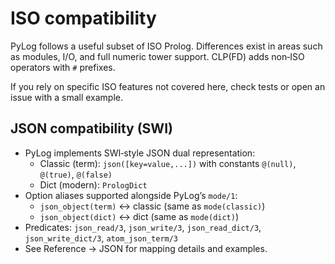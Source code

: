 # ISO compatibility

PyLog follows a useful subset of ISO Prolog. Differences exist in areas such as modules, I/O, and full numeric tower support. CLP(FD) adds non‑ISO operators with `#` prefixes.

If you rely on specific ISO features not covered here, check tests or open an issue with a small example.

JSON compatibility (SWI)
------------------------

- PyLog implements SWI‑style JSON dual representation:
  - Classic (term): `json([key=value,...])` with constants `@(null)`, `@(true)`, `@(false)`
  - Dict (modern): `PrologDict`
- Option aliases supported alongside PyLog’s `mode/1`:
  - `json_object(term)` ↔ classic (same as `mode(classic)`)
  - `json_object(dict)` ↔ dict (same as `mode(dict)`)
- Predicates: `json_read/3`, `json_write/3`, `json_read_dict/3`, `json_write_dict/3`, `atom_json_term/3`
- See Reference → JSON for mapping details and examples.

